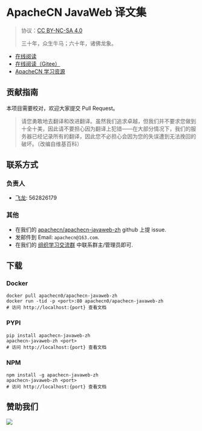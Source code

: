 # ApacheCN JavaWeb 译文集

> 协议：[CC BY-NC-SA 4.0](http://creativecommons.org/licenses/by-nc-sa/4.0/)
> 
> 三十年，众生牛马；六十年，诸佛龙象。

* [在线阅读](https://javaweb.apachecn.org)
* [在线阅读（Gitee）](https://apachecn.gitee.io/apachecn-javaweb-zh/)
* [ApacheCN 学习资源](http://docs.apachecn.org/)

## 贡献指南

本项目需要校对，欢迎大家提交 Pull Request。

> 请您勇敢地去翻译和改进翻译。虽然我们追求卓越，但我们并不要求您做到十全十美，因此请不要担心因为翻译上犯错——在大部分情况下，我们的服务器已经记录所有的翻译，因此您不必担心会因为您的失误遭到无法挽回的破坏。（改编自维基百科）

## 联系方式

### 负责人

* [飞龙](https://github.com/wizardforcel): 562826179

### 其他

*   在我们的 [apachecn/apachecn-javaweb-zh](https://github.com/apachecn/apachecn-javaweb-zh) github 上提 issue.
*   发邮件到 Email: `apachecn@163.com`.
*   在我们的 [组织学习交流群](http://www.apachecn.org/organization/348.html) 中联系群主/管理员即可.

## 下载

### Docker

```
docker pull apachecn0/apachecn-javaweb-zh
docker run -tid -p <port>:80 apachecn0/apachecn-javaweb-zh
# 访问 http://localhost:{port} 查看文档
```

### PYPI

```
pip install apachecn-javaweb-zh
apachecn-javaweb-zh <port>
# 访问 http://localhost:{port} 查看文档
```

### NPM

```
npm install -g apachecn-javaweb-zh
apachecn-javaweb-zh <port>
# 访问 http://localhost:{port} 查看文档
```

## 赞助我们

![](http://data.apachecn.org/img/about/donate.jpg)
